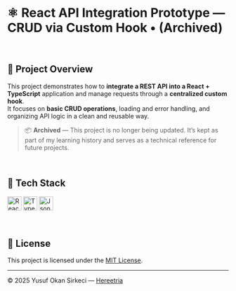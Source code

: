 # ⚛️ React API Integration Prototype — CRUD via Custom Hook • (Archived)

<br>

## 📌 Project Overview

This project demonstrates how to **integrate a REST API into a React + TypeScript** application and manage requests through a **centralized custom hook**.  
It focuses on **basic CRUD operations**, loading and error handling, and organizing API logic in a clean and reusable way.  
> 📦 **Archived** — This project is no longer being updated. It’s kept as part of my learning history and serves as a technical reference for future projects.

<br>

## 🧰 Tech Stack

<p>
  <img src="https://img.shields.io/badge/React-20232A?style=for-the-badge&logo=react&logoColor=61DAFB" alt="React Badge" height="32" />
  <img src="https://img.shields.io/badge/TypeScript-3178C6?style=for-the-badge&logo=typescript&logoColor=white" alt="TypeScript Badge" height="32" />
  <img src="https://img.shields.io/badge/Json%20Server-000000?style=for-the-badge&logo=json&logoColor=white" alt="Json Server Badge" height="32" />
</p>

<br>

## 📜 License
This project is licensed under the [MIT License](./LICENSE).

---

© 2025 Yusuf Okan Sirkeci — [Hereetria](https://github.com/Hereetria)
